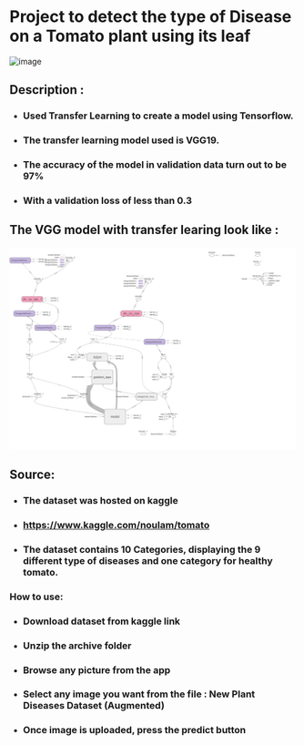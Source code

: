 # Project to detect the type of Disease on a Tomato plant using its leaf 

![image](https://user-images.githubusercontent.com/64016811/212757334-7ef5b216-b84e-4e3e-b324-cd5a18b725cb.png)


## Description : 
* ### Used Transfer Learning to create a model using Tensorflow.
* ### The transfer learning model used is VGG19.
* ### The accuracy of the model in validation data turn out to be 97%
* ### With a validation loss of less than 0.3

## The VGG model with transfer learing look like :

<img src="./train (1).jpg">

## Source:
* ### The dataset was hosted on kaggle
* ###  <https://www.kaggle.com/noulam/tomato>
* ### The dataset contains 10 Categories, displaying the 9 different type of diseases and one category for healthy tomato.


### How to use:
* ### Download dataset from kaggle link
* ### Unzip the archive folder
* ### Browse any picture from the app
* ### Select any image you want from the file : New Plant Diseases Dataset (Augmented)
* ### Once image is uploaded, press the predict button
